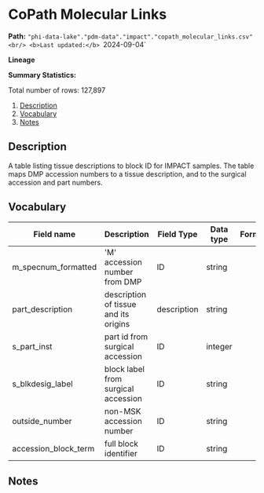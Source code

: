 # CoPath Molecular Links

<b>Path:</b> `"phi-data-lake"."pdm-data"."impact"."copath_molecular_links.csv" <br/>
<b>Last updated:</b> `2024-09-04` <br/>

<b>Lineage </b> 



<b>Summary Statistics:</b>

Total number of rows: 127,897 <br/>


1. [Description](#description)
2. [Vocabulary](#vocabulary)
3. [Notes](#notes)


## Description <a name="description"></a>

A table listing tissue descriptions to block ID for IMPACT samples.  The table maps
DMP accession numbers to a tissue description, and to the surgical accession and part
numbers.


## Vocabulary <a name="vocabulary"></a>


| **Field name** | **Description** | **Field Type** | **Data type** | **Format** |
|---|---|---|---|---|
| m_specnum_formatted | 'M' accession number from DMP | ID | string | |
| part_description | description of tissue and its origins | description  | string | |
| s_part_inst | part id from surgical accession | ID  | integer  | |
| s_blkdesig_label | block label from surgical accession | ID | string  | |
| outside_number | non-MSK accession number | ID  | string  | |
| accession_block_term | full block identifier | ID | string | |


## Notes <a name="notes"></a>


